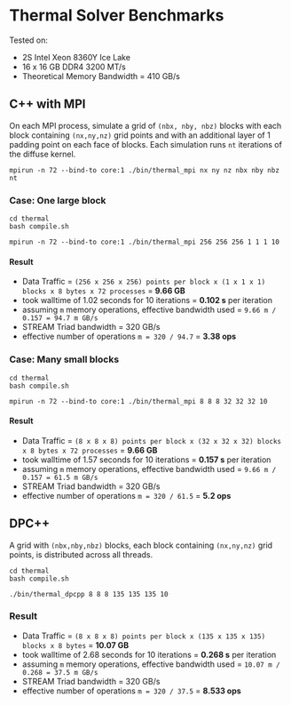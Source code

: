 # Thermal Solver Benchmarks

Tested on:

- 2S Intel Xeon 8360Y Ice Lake
- 16 x 16 GB DDR4 3200 MT/s
- Theoretical Memory Bandwidth = 410 GB/s

## C++ with MPI

On each MPI process, simulate a grid of `(nbx, nby, nbz)` blocks
with each block containing `(nx,ny,nz)` grid points and with
an additional layer of 1 padding point on each face of blocks.
Each simulation runs `nt` iterations of the diffuse kernel.

```
mpirun -n 72 --bind-to core:1 ./bin/thermal_mpi nx ny nz nbx nby nbz nt
```

### Case: One large block

```
cd thermal
bash compile.sh

mpirun -n 72 --bind-to core:1 ./bin/thermal_mpi 256 256 256 1 1 1 10
```

#### Result

- Data Traffic = `(256 x 256 x 256) points per block x (1 x 1 x 1) blocks x 8 bytes x 72 processes` = **9.66 GB**
- took walltime of 1.02 seconds for 10 iterations = **0.102 s** per iteration
- assuming `m` memory operations, effective bandwidth used = `9.66 m / 0.157 = 94.7 m GB/s`
- STREAM Triad bandwidth = 320 GB/s
- effective number of operations `m = 320 / 94.7` = **3.38 ops**


### Case: Many small blocks

```
cd thermal
bash compile.sh

mpirun -n 72 --bind-to core:1 ./bin/thermal_mpi 8 8 8 32 32 32 10
```

#### Result

- Data Traffic = `(8 x 8 x 8) points per block x (32 x 32 x 32) blocks x 8 bytes x 72 processes` = **9.66 GB**
- took walltime of 1.57 seconds for 10 iterations = **0.157 s** per iteration
- assuming `m` memory operations, effective bandwidth used = `9.66 m / 0.157 = 61.5 m GB/s`
- STREAM Triad bandwidth = 320 GB/s
- effective number of operations `m = 320 / 61.5` = **5.2 ops**

## DPC++

A grid with `(nbx,nby,nbz)` blocks, each block containing
`(nx,ny,nz)` grid points, is distributed across all threads.

```
cd thermal
bash compile.sh

./bin/thermal_dpcpp 8 8 8 135 135 135 10
```

### Result

- Data Traffic = `(8 x 8 x 8) points per block x (135 x 135 x 135) blocks x 8 bytes` = **10.07 GB**
- took walltime of 2.68 seconds for 10 iterations = **0.268 s** per iteration
- assuming `m` memory operations, effective bandwidth used = `10.07 m / 0.268 = 37.5 m GB/s`
- STREAM Triad bandwidth = 320 GB/s
- effective number of operations `m = 320 / 37.5` = **8.533 ops**
